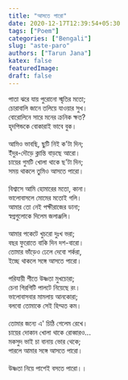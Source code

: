 ```yaml
---
title: "আসতে পারো"
date: 2020-12-17T12:39:54+05:30
tags: ["Poem"]
categories: ["Bengali"]
slug: "aste-paro"
authors: ["Tarun Jana"]
katex: false
featuredImage: 
draft: false
---
```


পাতা ঝরে যায় পুরোনো স্মৃতির মতো;\
চোরাবালি জানে তলিয়ে যাওয়ার সুখ।\
বোরোলিনে সারে মনের ক্রনিক ক্ষত?\
হৃদপিন্ডকে বোকারাই ভাবে বুক।\
\
আমিও ভাবছি, ছুটি নিই ক'টা দিন;\
ইঁদুর-দৌড়ে ক্লান্তি বাড়ছে আরো।\
চায়ের গুমটি খোলা থাকে ছ'টা দিন;\
সময় থাকলে তুমিও আসতে পারো।\
\
বিশ্বাসে আমি হোমারের মতো, কানা।\
ভালোবাসলে মোমের মতোই গলি।\
আমার তো নেই পক্ষীরাজের ডানা;\
স্বপ্নগুলোকে দিলেম জলাঞ্জলি।\
\
আমার পকেটে খুচরো দুঃখ ভরা;\
বছর ফুরোতে বাকি দিন দশ-বারো।\
তোমার ভাঁড়েও ঢেলে দেবো শর্করা,\
ইচ্ছে থাকলে সঙ্গে আসতে পারো।\
\
পরিযায়ী শীতে উষ্ণতা মুখচোরা;\
চেনা গিরগিটি পালটে নিয়েছে রং।\
ভালোবাসবার মামলায় আনকোরা;\
বলবো তোমাকে সেই হিম্মত কম।\
\
তোমার জন্যে এ' চিঠি গেলেম রেখে।\
চায়ের দোকান খোলা থাকে রোব্বারও...\
মকসুদ ভাই চা বানায় ভোর থেকে;\
পারলে আমার সঙ্গে আসতে পারো।\
\
উষ্ণতা নিয়ে পাশেই বসতে পারো।।